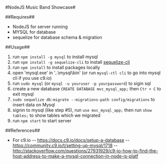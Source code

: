 #NodeJS Music Band Showcase#

##Requires##
- NodeJS for server running
- MYSQL for database
- sequelize for database schema & migration

##Usage##
1. run `npm install -g mysql` to install mysql
2. run `npm install -g sequelize-cli` to install [sequelize-cli](https://github.com/sequelize/cli)
3. run `npm install` to install packages locally
4. open 'mysql.exe' in '..\mysql\bin' (or run `mysql-ctl cli` to go into mysql cli if you use c9.io)
5. run `sudo mysql` (or `mysql -u youruser -p yourpassword`) to sigin sql
6. create a new database `CREATE DATABASE mvc_mysql_app;` then `Ctr + C` to exit mysql
7. `sudo sequelize db:migrate --migrations-path config/migrations` to insert data on Mysql
8. signin to mysql (like step #5), run `use mvc_mysql_app;` then run `show tables;` to show tables which we migrated
9. run `npm start` to start server

##References##
- For c9.io
-- https://docs.c9.io/docs/setup-a-database
-- https://community.c9.io/t/setting-up-mysql/1718
-- http://stackoverflow.com/questions/27931929/c9-io-how-to-find-the-host-address-to-make-a-mysql-connection-in-node-js-platf